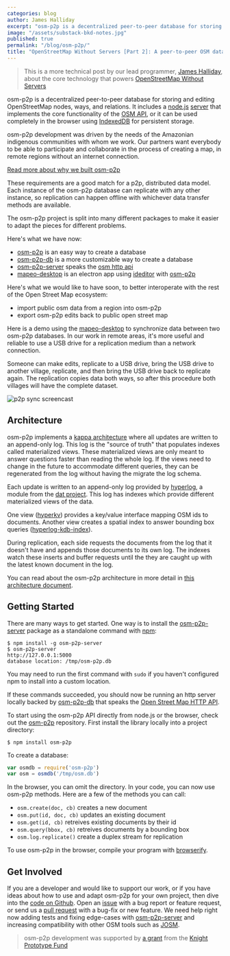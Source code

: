 ```yaml
---
categories: blog
author: James Halliday
excerpt: "osm-p2p is a decentralized peer-to-peer database for storing and editing OpenStreetMap nodes, ways, and relations. Learn about how it works and how to create your own OSM database and synchronize with other peers offline."
image: "/assets/substack-bkd-notes.jpg"
published: true
permalink: "/blog/osm-p2p/"
title: "OpenStreetMap Without Servers [Part 2]: A peer-to-peer OSM database"
---
```

> This is a more technical post by our lead programmer, [James Halliday][23], about the core technology that powers [OpenStreetMap Without Servers][16]

osm-p2p is a decentralized peer-to-peer database for storing and editing OpenStreetMap nodes, ways, and relations. It includes a [node.js][15] [server][7] that implements the core functionality of the [OSM API][1], or it can be used completely in the browser using [IndexedDB][11] for persistent storage.

osm-p2p development was driven by the needs of the Amazonian indigenous communities with whom we work. Our partners want everybody to be able to participate and collaborate in the process of creating a map, in remote regions without an internet connection.

[Read more about why we built osm-p2p][16]

These requirements are a good match for a p2p, distributed data model. Each
instance of the osm-p2p database can replicate with any other instance, so
replication can happen offline with whichever data transfer methods are
available.

The osm-p2p project is split into many different packages to make it easier to
adapt the pieces for different problems.

Here's what we have now:

* [osm-p2p][5] is an easy way to create a database
* [osm-p2p-db][6] is a more customizable way to create a database
* [osm-p2p-server][7] speaks the [osm http api][1]
* [mapeo-desktop][8] is an electron app using [ideditor][10] with [osm-p2p][5]

Here's what we would like to have soon, to better interoperate with the rest of
the Open Street Map ecosystem:

* import public osm data from a region into osm-p2p
* export osm-p2p edits back to public open street map

Here is a demo using the [mapeo-desktop][8] to synchronize data between two
osm-p2p databases. In our work in remote areas, it's more useful and reliable to
use a USB drive for a replication medium than a network connection.

Someone can make edits, replicate to a USB drive, bring the USB drive to another
village, replicate, and then bring the USB drive back to replicate again. The
replication copies data both ways, so after this procedure both villages will
have the complete dataset.

<div class="full-width">
<img alt="p2p sync screencast" src="https://images.digital-democracy.org/assets/osm-p2p-sync-screencast.gif">
</div>

## Architecture

osm-p2p implements a [kappa architecture][9] where all updates are written to an
append-only log. This log is the "source of truth" that populates indexes called
materialized views. These materialized views are only meant to answer questions
faster than reading the whole log. If the views need to change in the future to
accommodate different queries, they can be regenerated from the log without
having the migrate the log schema.

Each update is written to an append-only log provided by [hyperlog][2], a module
 from the [dat project][22]. This log has indexes which provide different materialized views of the data.

One view ([hyperkv][3]) provides a key/value interface mapping OSM ids to
documents. Another view creates a spatial index to answer bounding box queries
([hyperlog-kdb-index][4]).

During replication, each side requests the documents from the log that it
doesn't have and appends those documents to its own log. The indexes watch these
inserts and buffer requests until the they are caught up with the latest known
document in the log.

You can read about the osm-p2p architecture in more detail in
[this architecture document][12].

## Getting Started

There are many ways to get started. One way is to install the
[osm-p2p-server][7] package as a standalone command with [npm][13]:

```
$ npm install -g osm-p2p-server
$ osm-p2p-server
http://127.0.0.1:5000
database location: /tmp/osm-p2p.db
```

You may need to run the first command with `sudo` if you haven't configured npm
to install into a custom location.

If these commands succeeded, you should now be running an http server locally
backed by [osm-p2p-db][6] that speaks the [Open Street Map HTTP API][1].

To start using the osm-p2p API directly from node.js or the browser, check out
the [osm-p2p][5] repository. First install the library locally into a project
directory:

```
$ npm install osm-p2p
```

To create a database:

``` js
var osmdb = require('osm-p2p')
var osm = osmdb('/tmp/osm.db')
```

In the browser, you can omit the directory. In your code, you can now use
osm-p2p methods. Here are a few of the methods you can call:

* `osm.create(doc, cb)` creates a new document
* `osm.put(id, doc, cb)` updates an existing document
* `osm.get(id, cb)` retreives existing documents by their id
* `osm.query(bbox, cb)` retreives documents by a bounding box
* `osm.log.replicate()` create a duplex stream for replication

To use osm-p2p in the browser, compile your program with [browserify][14].

## Get Involved

If you are a developer and would like to support our work, or if you have ideas about how to use and adapt osm-p2p for your own project, then dive into the [code on Github][6]. Open an [issue][19] with a bug report or feature request, or send us a [pull request][20] with a bug-fix or new feature. We need help right now adding tests and fixing edge-cases with [osm-p2p-server][7] and increasing compatibility with other OSM tools such as [JOSM][21].

> osm-p2p development was supported by [a grant][17] from the [Knight Prototype Fund][18]

[1]: https://wiki.openstreetmap.org/wiki/API_v0.6
[2]: https://npmjs.com/package/hyperlog
[3]: https://npmjs.com/package/hyperkv
[4]: https://npmjs.com/package/hyperlog-kdb-index
[5]: https://github.com/digidem/osm-p2p
[6]: https://github.com/digidem/osm-p2p-db
[7]: https://github.com/digidem/osm-p2p-server
[8]: https://github.com/digidem/mapeo-desktop
[9]: http://milinda.pathirage.org/kappa-architecture.com/
[10]: http://ideditor.com/
[11]: https://developer.mozilla.org/en-US/docs/Web/API/IndexedDB_API
[12]: https://github.com/digidem/osm-p2p-db/blob/master/doc/architecture.markdown
[13]: https://npmjs.com
[14]: http://browserify.org
[15]: https://nodejs.org
[16]: /blog/openstreetmap-without-servers/
[17]: http://www.digital-democracy.org/blog/open-maps-for-everyone/
[18]: http://www.knightfoundation.org/funding-initiatives/knight-prototype-fund/
[19]: https://github.com/digidem/osm-p2p-db/issues
[20]: https://github.com/digidem/osm-p2p-db/pulls
[21]: https://josm.openstreetmap.de
[22]: http://dat-data.com/
[23]: /team/substack/
